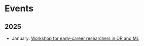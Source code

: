 # Events

## 2025

- January: [Workshop for early-career researchers in OR and ML](./2025-young-or-ml.md)